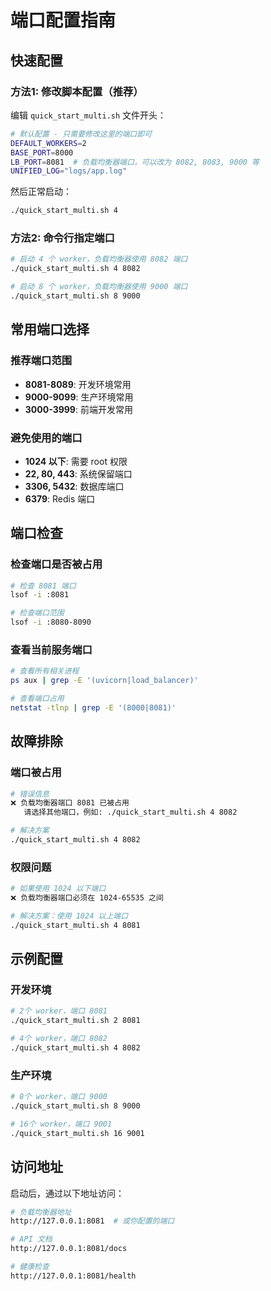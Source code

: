 # 端口配置指南

## 快速配置

### 方法1: 修改脚本配置（推荐）
编辑 `quick_start_multi.sh` 文件开头：

```bash
# 默认配置 - 只需要修改这里的端口即可
DEFAULT_WORKERS=2
BASE_PORT=8000
LB_PORT=8081  # 负载均衡器端口，可以改为 8082, 8083, 9000 等
UNIFIED_LOG="logs/app.log"
```

然后正常启动：
```bash
./quick_start_multi.sh 4
```

### 方法2: 命令行指定端口
```bash
# 启动 4 个 worker，负载均衡器使用 8082 端口
./quick_start_multi.sh 4 8082

# 启动 8 个 worker，负载均衡器使用 9000 端口
./quick_start_multi.sh 8 9000
```

## 常用端口选择

### 推荐端口范围
- **8081-8089**: 开发环境常用
- **9000-9099**: 生产环境常用
- **3000-3999**: 前端开发常用

### 避免使用的端口
- **1024 以下**: 需要 root 权限
- **22, 80, 443**: 系统保留端口
- **3306, 5432**: 数据库端口
- **6379**: Redis 端口

## 端口检查

### 检查端口是否被占用
```bash
# 检查 8081 端口
lsof -i :8081

# 检查端口范围
lsof -i :8080-8090
```

### 查看当前服务端口
```bash
# 查看所有相关进程
ps aux | grep -E '(uvicorn|load_balancer)'

# 查看端口占用
netstat -tlnp | grep -E '(8000|8081)'
```

## 故障排除

### 端口被占用
```bash
# 错误信息
❌ 负载均衡器端口 8081 已被占用
   请选择其他端口，例如: ./quick_start_multi.sh 4 8082

# 解决方案
./quick_start_multi.sh 4 8082
```

### 权限问题
```bash
# 如果使用 1024 以下端口
❌ 负载均衡器端口必须在 1024-65535 之间

# 解决方案：使用 1024 以上端口
./quick_start_multi.sh 4 8081
```

## 示例配置

### 开发环境
```bash
# 2个 worker，端口 8081
./quick_start_multi.sh 2 8081

# 4个 worker，端口 8082
./quick_start_multi.sh 4 8082
```

### 生产环境
```bash
# 8个 worker，端口 9000
./quick_start_multi.sh 8 9000

# 16个 worker，端口 9001
./quick_start_multi.sh 16 9001
```

## 访问地址

启动后，通过以下地址访问：

```bash
# 负载均衡器地址
http://127.0.0.1:8081  # 或你配置的端口

# API 文档
http://127.0.0.1:8081/docs

# 健康检查
http://127.0.0.1:8081/health
```

